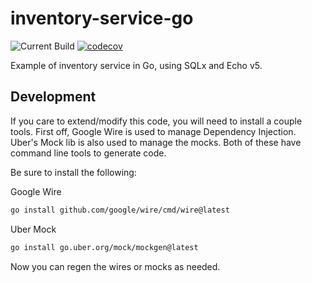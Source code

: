 # inventory-service-go
![Current Build](https://github.com/tdrozdowski/inventory-service-go/actions/workflows/go.yml/badge.svg)
[![codecov](https://codecov.io/gh/tdrozdowski/inventory-service-go/graph/badge.svg?token=JNAPPBO1OV)](https://codecov.io/gh/tdrozdowski/inventory-service-go)

Example of inventory service in Go, using SQLx and Echo v5.

## Development
If you care to extend/modify this code, you will need to install a couple tools.
First off, Google Wire is used to manage Dependency Injection.  Uber's Mock lib is also used to manage the mocks.
Both of these have command line tools to generate code.

Be sure to install the following:

Google Wire
```bash
go install github.com/google/wire/cmd/wire@latest
```

Uber Mock
```bash
go install go.uber.org/mock/mockgen@latest
```

Now you can regen the wires or mocks as needed.
